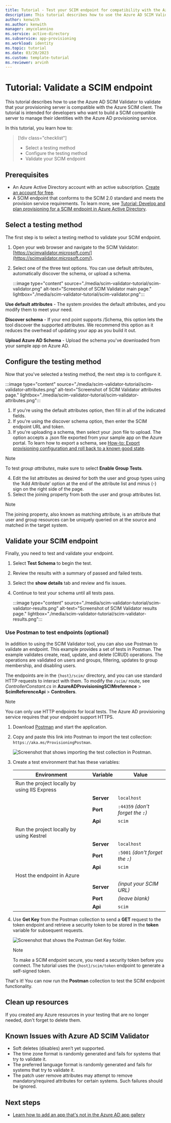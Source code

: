 ```yaml
---
title: Tutorial - Test your SCIM endpoint for compatibility with the Azure Active Directory (Azure AD) provisioning service.
description: This tutorial describes how to use the Azure AD SCIM Validator to validate that your provisioning server is compatible with the Azure SCIM client.
author: kenwith
ms.author: kenwith
manager: amycolannino
ms.service: active-directory
ms.subservice: app-provisioning
ms.workload: identity
ms.topic: tutorial
ms.date: 03/20/2023
ms.custom: template-tutorial
ms.reviewer: arvinh
---
```



# Tutorial: Validate a SCIM endpoint

This tutorial describes how to use the Azure AD SCIM Validator to validate that your provisioning server is compatible with the Azure SCIM client. The tutorial is intended for developers who want to build a SCIM compatible server to manage their identities with the Azure AD provisioning service.

In this tutorial, you learn how to:

> [!div class="checklist"]
> * Select a testing method
> * Configure the testing method
> * Validate your SCIM endpoint

## Prerequisites

- An Azure Active Directory account with an active subscription. [Create an account for free](https://azure.microsoft.com/free/?WT.mc_id=A261C142F).
- A SCIM endpoint that conforms to the SCIM 2.0 standard and meets the provision service requirements. To learn more, see [Tutorial: Develop and plan provisioning for a SCIM endpoint in Azure Active Directory](use-scim-to-provision-users-and-groups.md).


## Select a testing method
The first step is to select a testing method to validate your SCIM endpoint.

1. Open your web browser and navigate to the SCIM Validator: [https://scimvalidator.microsoft.com/](https://scimvalidator.microsoft.com/).
1. Select one of the three test options. You can use default attributes, automatically discover the schema, or upload a schema.

    :::image type="content" source="./media/scim-validator-tutorial/scim-validator.png" alt-text="Screenshot of SCIM Validator main page." lightbox="./media/scim-validator-tutorial/scim-validator.png":::

**Use default attributes** - The system provides the default attributes, and you modify them to meet your need.

**Discover schema** - If your end point supports /Schema, this option lets the tool discover the supported attributes. We recommend this option as it reduces the overhead of updating your app as you build it out.

**Upload Azure AD Schema** - Upload the schema you've downloaded from your sample app on Azure AD.


## Configure the testing method
Now that you've selected a testing method, the next step is to configure it.

:::image type="content" source="./media/scim-validator-tutorial/scim-validator-attributes.png" alt-text="Screenshot of SCIM Validator attributes page." lightbox="./media/scim-validator-tutorial/scim-validator-attributes.png":::

1. If you're using the default attributes option, then fill in all of the indicated fields.
2. If you're using the discover schema option, then enter the SCIM endpoint URL and token.
3. If you're uploading a schema, then select your .json file to upload. The option accepts a .json file exported from your sample app on the Azure portal. To learn how to export a schema, see [How-to: Export provisioning configuration and roll back to a known good state](export-import-provisioning-configuration.md#export-your-provisioning-configuration). 
> [!NOTE]
> To test *group attributes*, make sure to select **Enable Group Tests**.

4. Edit the list attributes as desired for both the user and group types using the ‘Add Attribute’ option at the end of the attribute list and minus (-) sign on the right side of the page. 
5. Select the joining property from both the user and group attributes list. 
> [!NOTE]
> The joining property, also known as matching attribute, is an attribute that user and group resources can be uniquely queried on at the source and matched in the target system.


## Validate your SCIM endpoint
Finally, you need to test and validate your endpoint.

1. Select **Test Schema** to begin the test.
1. Review the results with a summary of passed and failed tests.
1. Select the **show details** tab and review and fix issues.
1. Continue to test your schema until all tests pass.

    :::image type="content" source="./media/scim-validator-tutorial/scim-validator-results.png" alt-text="Screenshot of SCIM Validator results page." lightbox="./media/scim-validator-tutorial/scim-validator-results.png":::

### Use Postman to test endpoints (optional)

In addition to using the SCIM Validator tool, you can also use Postman to validate an endpoint. This example provides a set of tests in Postman. The example validates create, read, update, and delete (CRUD) operations. The operations are validated on users and groups, filtering, updates to group membership, and disabling users.

The endpoints are in the `{host}/scim/` directory, and you can use standard HTTP requests to interact with them. To modify the `/scim/` route, see *ControllerConstant.cs* in **AzureADProvisioningSCIMreference** > **ScimReferenceApi** > **Controllers**.

> [!NOTE]
> You can only use HTTP endpoints for local tests. The Azure AD provisioning service requires that your endpoint support HTTPS.

1. Download [Postman](https://www.postman.com/downloads/) and start the application.
1. Copy and paste this link into Postman to import the test collection: `https://aka.ms/ProvisioningPostman`.

    ![Screenshot that shows importing the test collection in Postman.](media/scim-validator-tutorial/postman-collection.png)

1. Create a test environment that has these variables:

   |Environment|Variable|Value|
   |-|-|-|
   |Run the project locally by using IIS Express|||
   ||**Server**|`localhost`|
   ||**Port**|`:44359` *(don't forget the **`:`**)*|
   ||**Api**|`scim`|
   |Run the project locally by using Kestrel|||
   ||**Server**|`localhost`|
   ||**Port**|`:5001` *(don't forget the **`:`**)*|
   ||**Api**|`scim`|
   |Host the endpoint in Azure|||
   ||**Server**|*(input your SCIM URL)*|
   ||**Port**|*(leave blank)*|
   ||**Api**|`scim`|

1. Use **Get Key** from the Postman collection to send a **GET** request to the token endpoint and retrieve a security token to be stored in the **token** variable for subsequent requests.

   ![Screenshot that shows the Postman Get Key folder.](media/scim-validator-tutorial/postman-get-key.png)

   > [!NOTE]
   > To make a SCIM endpoint secure, you need a security token before you connect. The tutorial uses the `{host}/scim/token` endpoint to generate a self-signed token.

That's it! You can now run the **Postman** collection to test the SCIM endpoint functionality.

## Clean up resources

If you created any Azure resources in your testing that are no longer needed, don't forget to delete them.

## Known Issues with Azure AD SCIM Validator

- Soft deletes (disables) aren’t yet supported.
- The time zone format is randomly generated and fails for systems that try to validate it.
- The preferred language format is randomly generated and fails for systems that try to validate it.
- The patch user remove attributes may attempt to remove mandatory/required attributes for certain systems. Such failures should be ignored.


## Next steps
- [Learn how to add an app that's not in the Azure AD app gallery](../manage-apps/overview-application-gallery.md)
